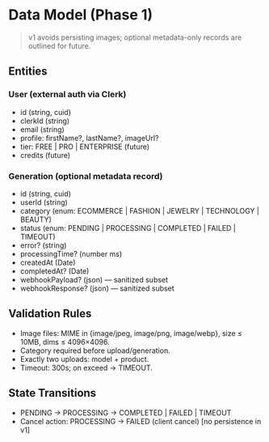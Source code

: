 # Data Model (Phase 1)

> v1 avoids persisting images; optional metadata-only records are outlined for future.

## Entities

### User (external auth via Clerk)

- id (string, cuid)
- clerkId (string)
- email (string)
- profile: firstName?, lastName?, imageUrl?
- tier: FREE | PRO | ENTERPRISE (future)
- credits (future)

### Generation (optional metadata record)

- id (string, cuid)
- userId (string)
- category (enum: ECOMMERCE | FASHION | JEWELRY | TECHNOLOGY | BEAUTY)
- status (enum: PENDING | PROCESSING | COMPLETED | FAILED | TIMEOUT)
- error? (string)
- processingTime? (number ms)
- createdAt (Date)
- completedAt? (Date)
- webhookPayload? (json) — sanitized subset
- webhookResponse? (json) — sanitized subset

## Validation Rules

- Image files: MIME in {image/jpeg, image/png, image/webp}, size ≤ 10MB, dims ≤ 4096×4096.
- Category required before upload/generation.
- Exactly two uploads: model + product.
- Timeout: 300s; on exceed → TIMEOUT.

## State Transitions

- PENDING → PROCESSING → COMPLETED | FAILED | TIMEOUT
- Cancel action: PROCESSING → FAILED (client cancel) [no persistence in v1]
